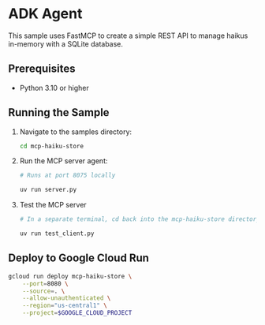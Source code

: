 # ADK Agent

This sample uses FastMCP to create a simple REST API to manage haikus in-memory with a SQLite database.

## Prerequisites

- Python 3.10 or higher

## Running the Sample

1. Navigate to the samples directory:

    ```bash
    cd mcp-haiku-store
    ```

2. Run the MCP server agent:

    ```bash
    # Runs at port 8075 locally
    
    uv run server.py
    ```

3. Test the MCP server

    ```bash
    # In a separate terminal, cd back into the mcp-haiku-store directory
    
    uv run test_client.py
    ```

## Deploy to Google Cloud Run

```sh
gcloud run deploy mcp-haiku-store \
    --port=8080 \
    --source=. \
    --allow-unauthenticated \
    --region="us-central1" \
    --project=$GOOGLE_CLOUD_PROJECT
```
